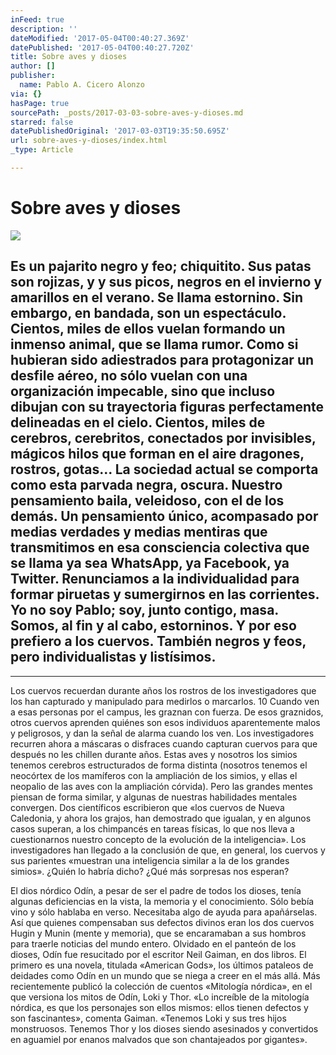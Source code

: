 ```yaml
---
inFeed: true
description: ''
dateModified: '2017-05-04T00:40:27.369Z'
datePublished: '2017-05-04T00:40:27.720Z'
title: Sobre aves y dioses
author: []
publisher:
  name: Pablo A. Cicero Alonzo
via: {}
hasPage: true
sourcePath: _posts/2017-03-03-sobre-aves-y-dioses.md
starred: false
datePublishedOriginal: '2017-03-03T19:35:50.695Z'
url: sobre-aves-y-dioses/index.html
_type: Article

---
```

# Sobre aves y dioses
![](https://the-grid-user-content.s3-us-west-2.amazonaws.com/8adb44fb-5093-43bc-ab68-83c1676f8e27.jpg)

## Es un pajarito negro y feo; chiquitito. Sus patas son rojizas, y y sus picos, negros en el invierno y amarillos en el verano. Se llama estornino. Sin embargo, en bandada, son un espectáculo. Cientos, miles de ellos vuelan formando un inmenso animal, que se llama rumor. Como si hubieran sido adiestrados para protagonizar un desfile aéreo, no sólo vuelan con una organización impecable, sino que incluso dibujan con su trayectoria figuras perfectamente delineadas en el cielo. Cientos, miles de cerebros, cerebritos, conectados por invisibles, mágicos hilos que forman en el aire dragones, rostros, gotas... La sociedad actual se comporta como esta parvada negra, oscura. Nuestro pensamiento baila, veleidoso, con el de los demás. Un pensamiento único, acompasado por medias verdades y medias mentiras que transmitimos en esa consciencia colectiva que se llama ya sea WhatsApp, ya Facebook, ya Twitter. Renunciamos a la individualidad para formar piruetas y sumergirnos en las corrientes. Yo no soy Pablo; soy, junto contigo, masa. Somos, al fin y al cabo, estorninos. Y por eso prefiero a los cuervos. También negros y feos, pero individualistas y listísimos. 

---

Los cuervos recuerdan durante años los rostros de los investigadores que los han capturado y manipulado para medirlos o marcarlos. 10 Cuando ven a esas personas por el campus, les graznan con fuerza. De esos graznidos, otros cuervos aprenden quiénes son esos individuos aparentemente malos y peligrosos, y dan la señal de alarma cuando los ven. Los investigadores recurren ahora a máscaras o disfraces cuando capturan cuervos para que después no les chillen durante años. Estas aves y nosotros los simios tenemos cerebros estructurados de forma distinta (nosotros tenemos el neocórtex de los mamíferos con la ampliación de los simios, y ellas el neopalio de las aves con la ampliación córvida). Pero las grandes mentes piensan de forma similar, y algunas de nuestras habilidades mentales convergen. Dos científicos escribieron que «los cuervos de Nueva Caledonia, y ahora los grajos, han demostrado que igualan, y en algunos casos superan, a los chimpancés en tareas físicas, lo que nos lleva a cuestionarnos nuestro concepto de la evolución de la inteligencia». Los investigadores han llegado a la conclusión de que, en general, los cuervos y sus parientes «muestran una inteligencia similar a la de los grandes simios». ¿Quién lo habría dicho? ¿Qué más sorpresas nos esperan?

El dios nórdico Odín, a pesar de ser el padre de todos los dioses, tenía algunas deficiencias en la vista, la memoria y el conocimiento. Sólo bebía vino y sólo hablaba en verso. Necesitaba algo de ayuda para apañárselas. Así que quienes compensaban sus defectos divinos eran los dos cuervos Hugin y Munin (mente y memoria), que se encaramaban a sus hombros para traerle noticias del mundo entero. Olvidado en el panteón de los dioses, Odín fue resucitado por el escritor Neil Gaiman, en dos libros. El primero es una novela, titulada «American Gods», los últimos pataleos de deidades como Odín en un mundo que se niega a creer en el más allá. Más recientemente publicó la colección de cuentos «Mitología nórdica», en el que versiona los mitos de Odín, Loki y Thor. «Lo increíble de la mitología nórdica, es que los personajes son ellos mismos: ellos tienen defectos y son fascinantes», comenta Gaiman. «Tenemos Loki y sus tres hijos monstruosos. Tenemos Thor y los dioses siendo asesinados y convertidos en aguamiel por enanos malvados que son chantajeados por gigantes».
